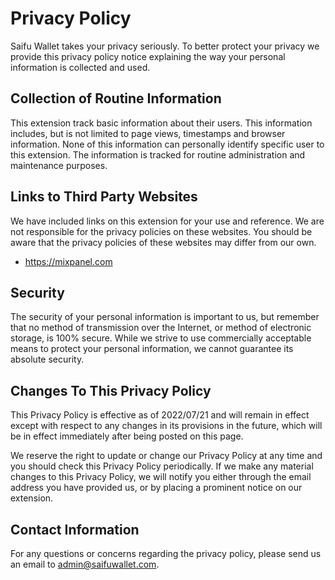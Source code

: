 # Privacy Policy

Saifu Wallet takes your privacy seriously. To better protect your privacy we provide this privacy policy notice explaining the way your personal information is collected and used.


## Collection of Routine Information

This extension track basic information about their users. This information includes, but is not limited to page views, timestamps and browser information. None of this information can personally identify specific user to this extension. The information is tracked for routine administration and maintenance purposes.


## Links to Third Party Websites

We have included links on this extension for your use and reference. We are not responsible for the privacy policies on these websites. You should be aware that the privacy policies of these websites may differ from our own.

- https://mixpanel.com


## Security

The security of your personal information is important to us, but remember that no method of transmission over the Internet, or method of electronic storage, is 100% secure. While we strive to use commercially acceptable means to protect your personal information, we cannot guarantee its absolute security.


## Changes To This Privacy Policy

This Privacy Policy is effective as of 2022/07/21 and will remain in effect except with respect to any changes in its provisions in the future, which will be in effect immediately after being posted on this page.

We reserve the right to update or change our Privacy Policy at any time and you should check this Privacy Policy periodically. If we make any material changes to this Privacy Policy, we will notify you either through the email address you have provided us, or by placing a prominent notice on our extension.


## Contact Information

For any questions or concerns regarding the privacy policy, please send us an email to admin@saifuwallet.com.
